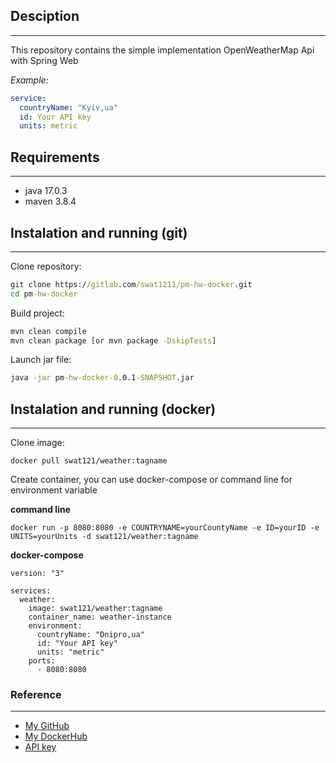 ## Desciption
___
This repository contains the simple implementation OpenWeatherMap Api with Spring Web

*Example:*
```yaml
service:
  countryName: "Kyiv,ua"
  id: Your API key
  units: metric
```

## Requirements
___
* java 17.0.3
* maven 3.8.4
## Instalation and running (git)
___
Clone repository:
```cmd
git clone https://gitlab.com/swat1211/pm-hw-docker.git
cd pm-hw-docker
```
Build project:
```cmd
mvn clean compile
mvn clean package [or mvn package -DskipTests] 
```
Launch jar file:
```cmd
java -jar pm-hw-docker-0.0.1-SNAPSHOT.jar
```
## Instalation and running (docker)
___
Clone image:
```docker
docker pull swat121/weather:tagname
```

Create container, you can use docker-compose or command line for environment variable

**command line**
```docker
docker run -p 8080:8080 -e COUNTRYNAME=yourCountyName -e ID=yourID -e UNITS=yourUnits -d swat121/weather:tagname
```
**docker-compose**
```docker
version: "3"

services:
  weather:
    image: swat121/weather:tagname
    container_name: weather-instance
    environment:
      countryName: "Dnipro,ua"
      id: "Your API key"
      units: "metric"
    ports:
      - 8080:8080
```
### Reference
___
+ [My GitHub](https://github.com/swat121)
+ [My DockerHub](https://hub.docker.com/u/swat121)
+ [API key](https://home.openweathermap.org/api_keys)

